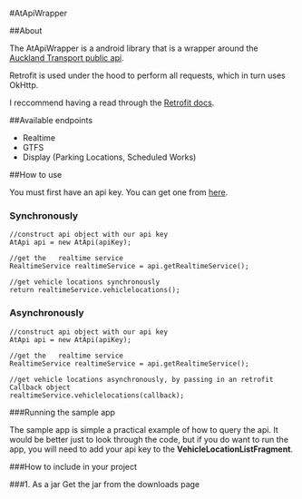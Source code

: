 #AtApiWrapper

##About

The AtApiWrapper is a android library that is a wrapper around the [Auckland Transport public api](https://api.at.govt.nz).

Retrofit is used under the hood to perform all requests, which in turn uses OkHttp.

I reccommend having a read through the [Retrofit docs](http://square.github.io/retrofit/).


##Available endpoints

* Realtime
* GTFS
* Display (Parking Locations, Scheduled Works)

##How to use


You must first have an api key. You can get one from [here](https://api.at.govt.nz).

### Synchronously

	//construct api object with our api key
	AtApi api = new AtApi(apiKey);
	
	//get the 	realtime service
	RealtimeService realtimeService = api.getRealtimeService(); 
	
	//get vehicle locations synchronously
	return realtimeService.vehiclelocations();


### Asynchronously

	//construct api object with our api key
	AtApi api = new AtApi(apiKey);
	
	//get the 	realtime service
	RealtimeService realtimeService = api.getRealtimeService(); 
	
	//get vehicle locations asynchronously, by passing in an retrofit Callback object
	realtimeService.vehiclelocations(callback);
	
	
###Running the sample app

The sample app is simple a practical example of how to query the api. It would be better just to look through the code, but if you do want to run the app, you will need to add your api key to the **VehicleLocationListFragment**.



###How to include in your project


###1. As a jar
Get the jar from the downloads page

	
	




